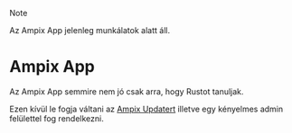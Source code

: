 > [!NOTE]
> Az Ampix App jelenleg munkálatok alatt áll.

# Ampix App

Az Ampix App semmire nem jó csak arra, hogy Rustot tanuljak.

Ezen kívül le fogja váltani az [Ampix Updatert](https://github.com/Ampix/Updater) illetve egy kényelmes admin felülettel fog rendelkezni.
